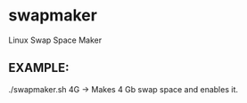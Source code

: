 # swapmaker
Linux Swap Space Maker

## EXAMPLE:
./swapmaker.sh 4G
-> Makes 4 Gb swap space and enables it.
